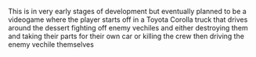 This is in very early stages of development but eventually planned to be a videogame where the player starts off in a Toyota Corolla truck that drives around the dessert fighting off enemy vechiles and either destroying them and taking their parts for their own car or killing the crew then driving the enemy vechile themselves
